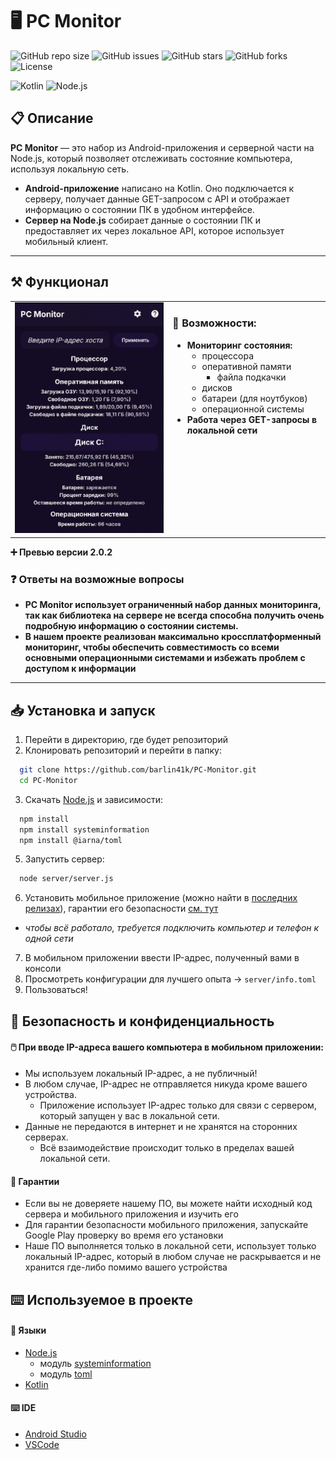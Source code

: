 # 🖥️ PC Monitor
![GitHub repo size](https://img.shields.io/github/repo-size/barlin41k/PC-Monitor?style=for-the-badge)
![GitHub issues](https://img.shields.io/github/issues/barlin41k/PC-Monitor?style=for-the-badge)
![GitHub stars](https://img.shields.io/github/stars/barlin41k/PC-Monitor?style=for-the-badge)
![GitHub forks](https://img.shields.io/github/forks/barlin41k/PC-Monitor?style=for-the-badge)
![License](https://img.shields.io/github/license/barlin41k/PC-Monitor?style=for-the-badge)

![Kotlin](https://img.shields.io/badge/Kotlin-0095D5?style=for-the-badge&logo=kotlin&logoColor=white)
![Node.js](https://img.shields.io/badge/Node.js-339933?style=for-the-badge&logo=nodedotjs&logoColor=white)

## 📋 Описание

**PC Monitor** — это набор из Android-приложения и серверной части на Node.js, который позволяет отслеживать состояние компьютера, используя локальную сеть.

- **Android-приложение** написано на Kotlin. Оно подключается к серверу, получает данные GET-запросом с API и отображает информацию о состоянии ПК в удобном интерфейсе.
- **Сервер на Node.js** собирает данные о состоянии ПК и предоставляет их через локальное API, которое использует мобильный клиент.

---

## ⚒️ Функционал

<table>
  <tr>
    <td width="50%">
      <img src="https://raw.githubusercontent.com/barlin41k/PC-Monitor/main/gifs/animation_2.0.2.gif" width="100%" alt="Превью">
    </td>
    <td width="50%" valign="top">
      <h3>🧠 Возможности:</h3>
      <ul>
        <li><b>Мониторинг состояния:</b>
          <ul>
            <li>процессора</li>
            <li>оперативной памяти
            <ul><li>файла подкачки</li></ul>
            </li>
            <li>дисков</li>
            <li>батареи (для ноутбуков)</li>
            <li>операционной системы</li>
          </ul>
        </li>
        <li><b>Работа через GET-запросы в локальной сети</b></li>
      </ul>
    </td>
  </tr>
</table>

**➕ Превью версии 2.0.2**

### ❓ Ответы на возможные вопросы
- **PC Monitor использует ограниченный набор данных мониторинга, так как библиотека на сервере не всегда способна получить очень подробную информацию о состоянии системы.**
- **В нашем проекте реализован максимально кроссплатформенный мониторинг, чтобы обеспечить совместимость со всеми основными операционными системами и избежать проблем с доступом к информации**

---

## 📥 Установка и запуск

1. Перейти в директорию, где будет репозиторий
2. Клонировать репозиторий и перейти в папку:
```bash
  git clone https://github.com/barlin41k/PC-Monitor.git
  cd PC-Monitor
```
3. Скачать [Node.js](https://nodejs.org/en) и зависимости:
```bash
  npm install
  npm install systeminformation
  npm install @iarna/toml
```
5. Запустить сервер:
```bash
  node server/server.js
```
6. Установить мобильное приложение (можно найти в [последних релизах](https://github.com/barlin41k/PC-Monitor/releases)), гарантии его безопасности [см. тут](https://github.com/barlin41k/PC-Monitor?tab=readme-ov-file#-%D0%B3%D0%B0%D1%80%D0%B0%D0%BD%D1%82%D0%B8%D0%B8)
- *чтобы всё работало, требуется подключить компьютер и телефон к одной сети*
7. В мобильном приложении ввести IP-адрес, полученный вами в консоли
8. Просмотреть конфигурации для лучшего опыта -> `server/info.toml`
9. Пользоваться!

## 🔐 Безопасность и конфиденциальность

#### 🖱️ При вводе IP-адреса вашего компьютера в мобильном приложении:

- Мы используем локальный IP-адрес, а не публичный!
- В любом случае, IP-адрес не отправляется никуда кроме вашего устройства.
  - Приложение использует IP-адрес только для связи с сервером, который запущен у вас в локальной сети.
- Данные не передаются в интернет и не хранятся на сторонних серверах.
  - Всё взаимодействие происходит только в пределах вашей локальной сети.

#### 📃 Гарантии

- Если вы не доверяете нашему ПО, вы можете найти исходный код сервера и мобильного приложения и изучить его
- Для гарантии безопасности мобильного приложения, запускайте Google Play проверку во время его установки
- Наше ПО выполняется только в локальной сети, использует только локальный IP-адрес, который в любом случае не раскрывается и не хранится где-либо помимо вашего устройства

## ⌨️ Используемое в проекте
#### 🔧 Языки
- [Node.js](https://nodejs.org/en)
  - модуль [systeminformation](https://www.npmjs.com/package/systeminformation)
  - модуль [toml](https://www.npmjs.com/package/@iarna/toml)
- [Kotlin](https://kotlinlang.org/)
#### ⌨️ IDE
- [Android Studio](https://developer.android.com/studio?hl=en)
- [VSCode](https://code.visualstudio.com/)